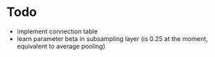 # Todo

* implement connection table
* learn parameter beta in subsampling layer (is 0.25 at the moment, equivalent to average pooling)
